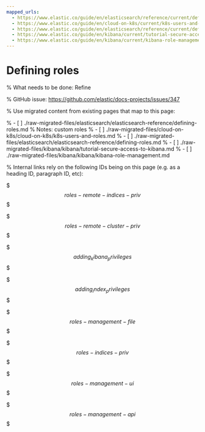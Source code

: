 ```yaml
---
mapped_urls:
  - https://www.elastic.co/guide/en/elasticsearch/reference/current/defining-roles.html
  - https://www.elastic.co/guide/en/cloud-on-k8s/current/k8s-users-and-roles.html
  - https://www.elastic.co/guide/en/elasticsearch/reference/current/defining-roles.html
  - https://www.elastic.co/guide/en/kibana/current/tutorial-secure-access-to-kibana.html
  - https://www.elastic.co/guide/en/kibana/current/kibana-role-management.html
---
```


# Defining roles

% What needs to be done: Refine

% GitHub issue: https://github.com/elastic/docs-projects/issues/347

% Use migrated content from existing pages that map to this page:

% - [ ] ./raw-migrated-files/elasticsearch/elasticsearch-reference/defining-roles.md
%      Notes: custom roles
% - [ ] ./raw-migrated-files/cloud-on-k8s/cloud-on-k8s/k8s-users-and-roles.md
% - [ ] ./raw-migrated-files/elasticsearch/elasticsearch-reference/defining-roles.md
% - [ ] ./raw-migrated-files/kibana/kibana/tutorial-secure-access-to-kibana.md
% - [ ] ./raw-migrated-files/kibana/kibana/kibana-role-management.md

% Internal links rely on the following IDs being on this page (e.g. as a heading ID, paragraph ID, etc):

$$$roles-remote-indices-priv$$$

$$$roles-remote-cluster-priv$$$

$$$adding_kibana_privileges$$$

$$$adding_index_privileges$$$

$$$roles-management-file$$$

$$$roles-indices-priv$$$

$$$roles-management-ui$$$

$$$roles-management-api$$$